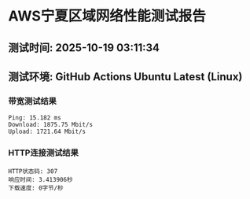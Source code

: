 # AWS宁夏区域网络性能测试报告
## 测试时间: 2025-10-19 03:11:34
## 测试环境: GitHub Actions Ubuntu Latest (Linux)

### 带宽测试结果
```
Ping: 15.182 ms
Download: 1875.75 Mbit/s
Upload: 1721.64 Mbit/s
```

### HTTP连接测试结果
```
HTTP状态码: 307
响应时间: 3.413906秒
下载速度: 0字节/秒
```

